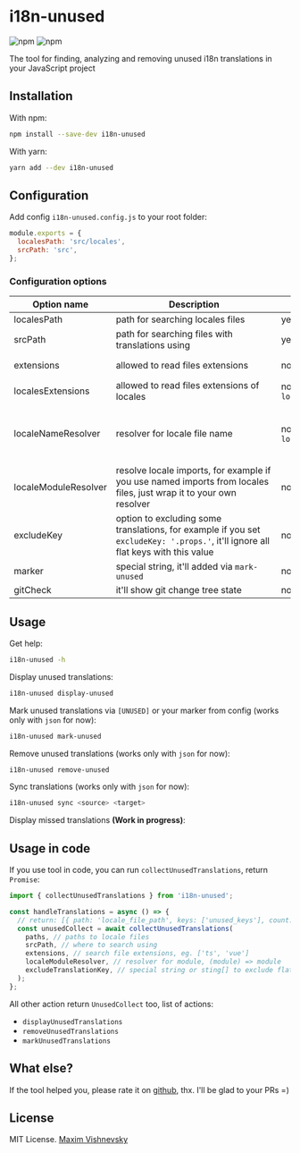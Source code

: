 # i18n-unused

![npm](https://img.shields.io/npm/v/i18n-unused?color=red&label=version)
![npm](https://img.shields.io/npm/dt/i18n-unused?color=green)

The tool for finding, analyzing and removing unused i18n translations in your JavaScript project

## Installation

With npm:
```bash
npm install --save-dev i18n-unused
```

With yarn:
```bash
yarn add --dev i18n-unused
```

## Configuration

Add config `i18n-unused.config.js` to your root folder:

```javascript
module.exports = {
  localesPath: 'src/locales',
  srcPath: 'src',
};
```
### Configuration options

| Option name | <div style="width: 280px">Description</div> | Required | Type | <div style="min-width: 100px">Default value</div> |
| --- | --- | --- | --- | --- |
| localesPath          | path for searching locales files | yes | string | -
| srcPath              | path for searching files with translations using | yes | string | -
| extensions           | allowed to read files extensions | no | string[] | ['js', 'ts', 'jsx', 'tsx', 'vue']
| localesExtensions    | allowed to read files extensions of locales | no, if set `localeNameResolver` | string[] | -
| localeNameResolver   | resolver for locale file name | no, if set `localesExtensions` | RegExp, (name: string) => boolean | -
| localeModuleResolver | resolve locale imports, for example if you use named imports from locales files, just wrap it to your own resolver | no | (module) => module | fn, return `module.default` or `module`
| excludeKey           | option to excluding some translations, for example if you set `excludeKey: '.props.'`, it'll ignore all flat keys with this value | no | string, string[] | -
| marker               | special string, it'll added via `mark-unused` | no | string | '[UNUSED]'
| gitCheck             | it'll show git change tree state | no | boolean | false

## Usage

Get help:
```bash
i18n-unused -h
```

Display unused translations:
```bash
i18n-unused display-unused
```

Mark unused translations via `[UNUSED]` or your marker from config (works only with `json` for now):
```bash
i18n-unused mark-unused
```

Remove unused translations (works only with `json` for now):
```bash
i18n-unused remove-unused
```

Sync translations (works only with `json` for now):
```bash
i18n-unused sync <source> <target>
```

Display missed translations **(Work in progress)**:

## Usage in code

If you use tool in code, you can run `collectUnusedTranslations`, return `Promise`:

```javascript
import { collectUnusedTranslations } from 'i18n-unused';

const handleTranslations = async () => {
  // return: [{ path: 'locale_file_path', keys: ['unused_keys'], count: 0 }]
  const unusedCollect = await collectUnusedTranslations(
    paths, // paths to locale files
    srcPath, // where to search using
    extensions, // search file extensions, eg. ['ts', 'vue']
    localeModuleResolver, // resolver for module, (module) => module
    excludeTranslationKey, // special string or sting[] to exclude flat translations
  );
};
```

All other action return `UnusedCollect` too, list of actions:
  - `displayUnusedTranslations`
  - `removeUnusedTranslations`
  - `markUnusedTranslations`

## What else?

If the tool helped you, please rate it on [github](https://github.com/mxmvshnvsk/i18n-unused), thx. I'll be glad to your PRs =)

## License

MIT License. [Maxim Vishnevsky](https://github.com/mxmvshnvsk)
